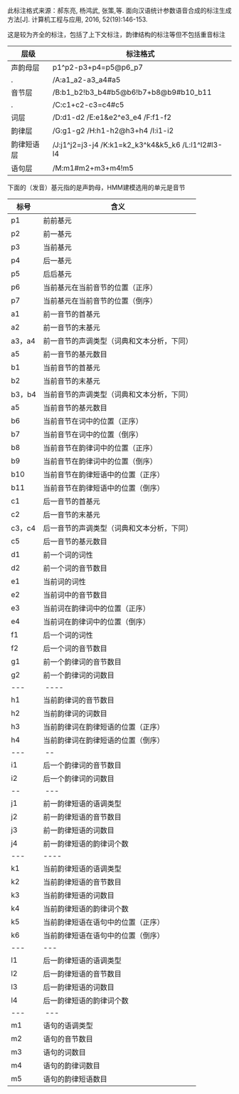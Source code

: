 此标注格式来源：郝东亮, 杨鸿武, 张策,等. 面向汉语统计参数语音合成的标注生成方法[J]. 计算机工程与应用, 2016, 52(19):146-153.   

这是较为齐全的标注，包括了上下文标注，韵律结构的标注等但不包括重音标注  

层级  |  标注格式
---- | -----
声韵母层  |  p1^p2-p3+p4=p5@p6_p7
.  |  /A:a1_a2-a3_a4#a5
音节层  |  /B:b1_b2!b3_b4#b5@b6!b7+b8@b9#b10_b11
.  |  /C:c1+c2-c3=c4#c5
词层  |  /D:d1-d2 /E:e1&e2^e3_e4 /F:f1-f2
韵律层  |  /G:g1-g2 /H:h1-h2@h3+h4 /I:i1-i2
韵律短语层  |  /J:j1^j2=j3-j4 /K:k1=k2_k3^k4&k5_k6 /L:l1^l2#l3-l4
语句层  |  /M:m1#m2+m3+m4!m5

下面的（发音）基元指的是声韵母，HMM建模选用的单元是音节

标号  |  含义
---- | ----
p1  |  前前基元
p2  |  前一基元
p3  |  当前基元
p4  |  后一基元
p5  |  后后基元
p6  |  当前基元在当前音节的位置（正序）
p7  |  当前基元在当前音节的位置（倒序） 
a1  |  前一音节的首基元
a2  |  前一音节的末基元
a3，a4  |  前一音节的声调类型（词典和文本分析，下同）
a5  |  前一音节的基元数目
b1  |  当前音节的首基元
b2  |  当前音节的末基元
b3，b4  |  当前音节的声调类型（词典和文本分析，下同）
a5  |  当前音节的基元数目
b6  |  当前音节在词中的位置（正序）
b7  |  当前音节在词中的位置（倒序）
b8  |  当前音节在韵律词中的位置（正序）
b9  |  当前音节在韵律词中的位置（倒序）
b10  |  当前音节在韵律短语中的位置（正序）
b11  |  当前音节在韵律短语中的位置（倒序）
c1  |  后一音节的首基元
c2  |  后一音节的末基元
c3，c4  |  后一音节的声调类型（词典和文本分析，下同）
c5  |  后一音节的基元数目
d1  |  前一个词的词性
d2  |  前一个词的音节数目
e1  |  当前词的词性
e2  |  当前词中的音节数目
e3  |  当前词在韵律词中的位置（正序）
e4  |  当前词在韵律词中的位置（倒序）
f1  |  后一个词的词性
f2  |  后一个词的音节数目
g1  |  前一个韵律词的音节数目
g2  |  前一个韵律词的词数目
 --- |  ----
h1  |  当前韵律词的音节数目
h2  |  当前韵律词的词数目
h3  |  当前韵律词在韵律短语的位置（正序）
h4  |  当前韵律词在韵律短语的位置（倒序）
 --- |  --
i1  |  后一个韵律词的音节数目
i2  |  后一个韵律词的词数目
 -- |  ---
j1  |  前一韵律短语的语调类型
j2  |  前一韵律短语的音节数目
j3  |  前一韵律短语的词数目
j4  |  前一韵律短语的韵律词个数
 --- | ----
k1  |  当前韵律短语的语调类型
k2  |  当前韵律短语的音节数目
k3  |  当前韵律短语的词数目
k4  |  当前韵律短语的韵律词个数
k5  |  当前韵律短语在语句中的位置（正序）
k6  |  当前韵律短语在语句中的位置（倒序）
 --- | ---
l1  |  后一韵律短语的语调类型
l2  |  后一韵律短语的音节数目
l3  |  后一韵律短语的词数目
l4  |  后一韵律短语的韵律词个数
 --- |  ---
m1  |  语句的语调类型
m2  |  语句的音节数目
m3  |  语句的词数目
m4  |  语句的韵律词数目
m5  |  语句的韵律短语数目
